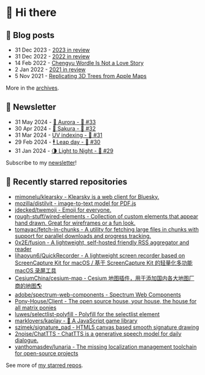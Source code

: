 # 👋 Hi there

## 📝 Blog posts

<!-- feed start -->
- 31 Dec 2023 - [2023 in review](https://cheeaun.com/blog/2023/12/2023-in-review/)
- 31 Dec 2022 - [2022 in review](https://cheeaun.com/blog/2022/12/2022-in-review/)
- 14 Feb 2022 - [Chengyu Wordle Is Not a Love Story](https://cheeaun.com/blog/2022/02/chengyu-wordle-is-not-a-love-story/)
- 2 Jan 2022 - [2021 in review](https://cheeaun.com/blog/2022/01/2021-in-review/)
- 5 Nov 2021 - [Replicating 3D Trees from Apple Maps](https://cheeaun.com/blog/2021/11/replicating-3d-trees-apple-maps/)
<!-- feed end -->

More in the [archives](https://cheeaun.com/blog/archives/).

## 📰 Newsletter

<!-- newsletter start -->
- 31 May 2024 - [🌌 Aurora - 🥫 #33](https://cheeaun.substack.com/p/aurora-33)
- 30 Apr 2024 - [🌸 Sakura - 🥫 #32](https://cheeaun.substack.com/p/sakura-32)
- 31 Mar 2024 - [UV indexing - 🥫 #31](https://cheeaun.substack.com/p/uv-indexing-31)
- 29 Feb 2024 - [🕴️ Leap day - 🥫 #30](https://cheeaun.substack.com/p/leap-day-30)
- 31 Jan 2024 - [🌗 Light to Night - 🥫 #29](https://cheeaun.substack.com/p/light-to-night-29)
<!-- newsletter end -->

Subscribe to my [newsletter](https://cheeaun.substack.com/)!

## 🌟 Recently starred repositories

<!-- starred repos start -->
- [mimonelu/klearsky - Klearsky is a web client for Bluesky.](https://github.com/mimonelu/klearsky)
- [mozilla/distilvit - image-to-text model for PDF.js](https://github.com/mozilla/distilvit)
- [jdecked/twemoji - Emoji for everyone.](https://github.com/jdecked/twemoji)
- [rough-stuff/wired-elements - Collection of custom elements that appear hand drawn. Great for wireframes or a fun look.](https://github.com/rough-stuff/wired-elements)
- [tomayac/fetch-in-chunks - A utility for fetching large files in chunks with support for parallel downloads and progress tracking.](https://github.com/tomayac/fetch-in-chunks)
- [0x2E/fusion - A lightweight, self-hosted friendly RSS aggregator and reader](https://github.com/0x2E/fusion)
- [lihaoyun6/QuickRecorder - A lightweight screen recorder based on ScreenCapture Kit for macOS / 基于 ScreenCapture Kit 的轻量化多功能 macOS 录屏工具](https://github.com/lihaoyun6/QuickRecorder)
- [CesiumChina/cesium-map - Cesium 地图插件，用于添加国内各大地图厂商的地图🌎](https://github.com/CesiumChina/cesium-map)
- [adobe/spectrum-web-components - Spectrum Web Components](https://github.com/adobe/spectrum-web-components)
- [Pony-House/Client - The open source house, your house, the house for all matrix ponies](https://github.com/Pony-House/Client)
- [luwes/selectlist-polyfill - Polyfill for the selectlist element](https://github.com/luwes/selectlist-polyfill)
- [marklovers/kaplay - 🦖 A JavaScript game library](https://github.com/marklovers/kaplay)
- [szimek/signature_pad - HTML5 canvas based smooth signature drawing](https://github.com/szimek/signature_pad)
- [2noise/ChatTTS - ChatTTS is a generative speech model for daily dialogue.](https://github.com/2noise/ChatTTS)
- [yanthomasdev/lunaria - The missing localization management toolchain for open-source projects](https://github.com/yanthomasdev/lunaria)
<!-- starred repos end -->

See more of [my starred repos](https://github.com/stars/cheeaun/).

